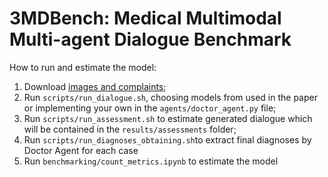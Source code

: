 # 3MDBench: Medical Multimodal Multi-agent Dialogue Benchmark

How to run and estimate the model:

1. Download [images and complaints](https://drive.google.com/drive/folders/10j3bgase36w_IcEjGDgaErYFzVHiCjWZ?usp=sharing);
2. Run ```scripts/run_dialogue.sh```, choosing models from used in the paper or implementing your own in the ```agents/doctor_agent.py``` file;
3. Run ```scripts/run_assessment.sh``` to estimate generated dialogue which will be contained in the ```results/assessments``` folder;
4. Run ```scripts/run_diagnoses_obtaining.sh```to extract final diagnoses by Doctor Agent for each case
5. Run ```benchmarking/count_metrics.ipynb``` to estimate the model

